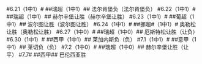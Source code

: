 #6.21（1中1）#
##瑞超（1中1）##
法尔肯堡负（法尔肯堡负）
#6.22（1中1）#
##瑞超（1中1）##
赫尔辛堡让胜（赫尔辛堡让胜）
#6.23（1中1）#
##葡超（1中1）##
波尔图让胜（波尔图让胜）
#6.24（1中1）#
##挪超#（1中1）#
奥勒松让胜（奥勒松让胜）
#6.27（1中0）#
##瑞超（1中0）##
厄斯特松让胜（让负）
#6.30（1中1）#
##西甲（1中1）##
莱加内斯负（负）
#7.1（1中1）#
##意甲（1中1）##
莱切负（负）
#7.2（1中0）#
##瑞超（1中0）##
赫尔辛堡让胜（让平）
#7.7#
##西甲##
巴伦西亚胜